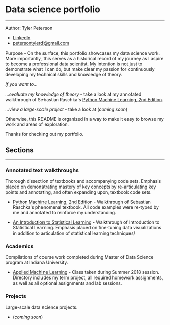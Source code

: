 # Data science portfolio
---
Author: Tyler Peterson
- [LinkedIn](https://www.linkedin.com/in/646541654618/)
- petersontylerd@gmail.com

Purpose - On the surface, this portfolio showcases my data science work. More importantly, this serves as a historical record of my journey as I aspire to become a professional data scientist. My intention is not just to demonstrate what I can do, but make clear my passion for continuously developing my technical skills and knowledge of theory.

_If you want to..._

 _...evaluate my knowledge of theory_ - take a look at my annotated walkthrough of Sebastian Raschka's [Python Machine Learning, 2nd Edition](https://github.com/Petersontylerd/DataSciencePortfolio/tree/master/AnnotatedTextWalkthroughs/PythonMachineLearning2ndEd).  

 _...view a large-scale project_ - take a look at (_coming soon_)

Otherwise, this README is organized in a way to make it easy to browse my work and areas of exploration.

Thanks for checking out my portfolio.

## Sections
---

### Annotated text walkthroughs

Thorough dissection of textbooks and accompanying code sets. Emphasis placed on demonstrating mastery of key concepts by re-articulating key points and annotating, and often expanding upon, textbook code sets.

  - [Python Machine Learning, 2nd Edition](https://github.com/Petersontylerd/DataSciencePortfolio/tree/master/AnnotatedTextWalkthroughs/PythonMachineLearning2ndEd) - Walkthrough of Sebastian Raschka's phenomenal textbook. All code examples were re-typed by me and annotated to reinforce my understanding.

  - [An Introduction to Statistical Learning](https://github.com/Petersontylerd/DataSciencePortfolio/tree/master/AnnotatedTextWalkthroughs/ISL) - Walkthrough of Introduction to Statistical Learning. Emphasis placed on fine-tuning data visualizations in addition to articulation of statistical learning techniques/

### Academics

Compilations of course work completed during Master of Data Science program at Indiana University.

  - [Applied Machine Learning](https://github.com/Petersontylerd/DataSciencePortfolio/tree/master/Academics/AppliedMachineLearning) - Class taken during Summer 2018 session. Directory includes my term project, all required homework assignments, as well as all optional assignments and lab sessions.

### Projects

Large-scale data science projects.

 - (_coming soon_)
